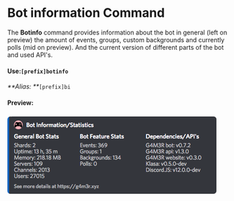 # Bot information Command

The **Botinfo** command provides information about the bot in general \(left on preview\) the amount of events, groups, custom backgrounds and currently polls \(mid on preview\). And the current version of different parts of the bot and used API's.

#### Use:`[prefix]botinfo`

_**Alias: **_`[prefix]bi`

#### 

#### Preview:

### ![](/assets/Botinfo.png)



